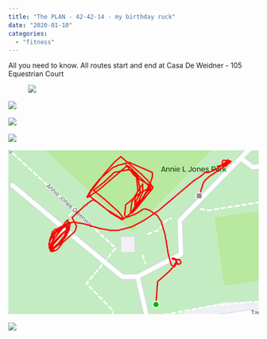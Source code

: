 ```yaml
---
title: "The PLAN - 42-42-14 - my birthday ruck"
date: "2020-01-10"
categories: 
  - "fitness"
---
```


All you need to know. All routes start and end at Casa De Weidner - 105 Equestrian Court

<figure>

![](https://i2.wp.com/f3carpex.com/wp-content/uploads/2020/01/image.png?fit=800%2C512&ssl=1)

<figcaption>

  
  


</figcaption>

</figure>

![](https://i0.wp.com/f3carpex.com/wp-content/uploads/2020/01/image-1.png?fit=800%2C427&ssl=1)

![](https://i0.wp.com/f3carpex.com/wp-content/uploads/2020/01/image-2.png?fit=800%2C520&ssl=1)

![](https://i0.wp.com/f3carpex.com/wp-content/uploads/2020/01/image-3.png?fit=800%2C473&ssl=1)

![](images/image-4.png)

![](https://i1.wp.com/f3carpex.com/wp-content/uploads/2020/01/image-5.png?fit=800%2C523&ssl=1)
